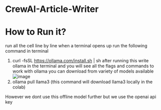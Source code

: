 # CrewAI-Article-Writer

# How to Run it?
run all the cell line by line 
when a terminal opens up run the following command in terminal
1) curl -fsSL https://ollama.com/install.sh | sh
after running this write ollama in the terminal and you will see all the flags and commands to work with ollama
you can download from variety of models available
![image](https://github.com/jayy1809/CrewAI-Article-Writer/assets/98250174/78e8da73-43da-4e01-a5a1-495d6b125e12)
2) ollama pull llama3 (this command will download llama3 locally in the colab)

However we dont use this offline model further but we use the openai api key 
 
